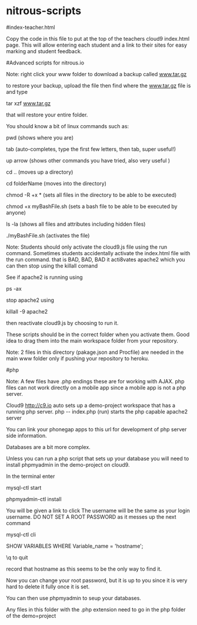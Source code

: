 nitrous-scripts
===============


#index-teacher.html

Copy the code in this file to put at the top of the teachers cloud9 index.html page. This will allow entering each student and a link to their sites for easy marking and student feedback.


#Advanced scripts for nitrous.io

Note: right click your www folder to download a backup called www.tar.gz

to restore your backup, upload the file then find where the www.tar.gz file is and type

tar xzf www.tar.gz

that will restore your entire folder.




You should know a bit of linux commands such as:

pwd  (shows where you are)

tab  (auto-completes, type the first few letters, then tab, super useful!)

up arrow  (shows other commands you have tried, also very useful )

cd .. (moves up a directory)

cd folderName (moves into the directory)

chmod -R +x *      (sets all files in the directory to be able to be executed)

chmod +x myBashFile.sh  (sets a bash file to be able to be executed by anyone)

ls -la   (shows all files and attributes including hidden files)

./myBashFile.sh   (activates the file)



Note: Students should only activate the cloud9.js file using the run command.
Sometimes students accidentally activate the index.html file with the run command. that is BAD, BAD, BAD it acti8vates apache2 which you can then stop using the killall comand

See if apache2 is running using 

ps -ax

stop apache2 using

killall -9 apache2


then reactivate cloud9.js by choosing to run it.

These scripts should be in the correct folder when you activate them. Good idea to drag them into the main workspace folder from your repository.


Note: 2 files in this directory (pakage.json and Procfile) are needed in the main www folder only if pushing your repository to heroku.


#php

Note: A few files have .php endings these are for working with AJAX. php files can not work directly on a mobile app since a mobile app is not a php server. 


Cloud9   http://c9.io auto sets up a demo-project workspace that has a running php server. 
php -- index.php  (run) starts the php capable apache2 server

You can link your phonegap apps to this url for development of php server side information.

Databases are a bit more complex.

Unless you can run a php script that sets up your database you will need to install phpmyadmin in the demo-project on cloud9.

In the terminal enter

mysql-ctl start

phpmyadmin-ctl install

You will be given a link to click 
The username will be the same as your login username. DO NOT SET A ROOT PASSWORD as it messes up the next command

 mysql-ctl cli
 
 SHOW VARIABLES WHERE Variable_name = 'hostname';
 
 \q to quit
 
 record that hostname as this seems to be the only way to find it.
 
 Now you can change your root password, but it is up to you since it is very hard to delete it fully once it is set. 

You can then use phpmyadmin to seup your databases.

Any files in this folder with the .php extension need to go in the php folder of the demo=project














